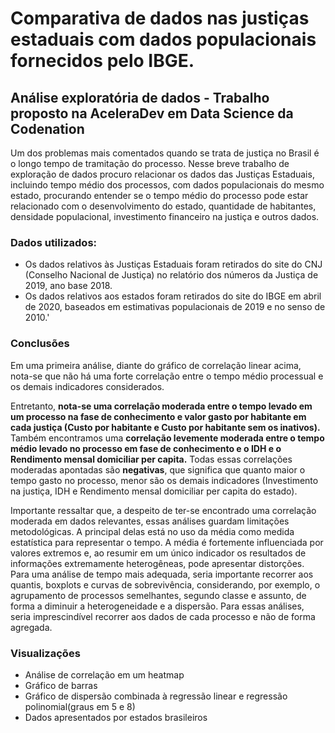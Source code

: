 # Comparativa de dados nas justiças estaduais com dados populacionais fornecidos pelo IBGE.

## Análise exploratória de dados - Trabalho proposto na AceleraDev em Data Science da Codenation

Um dos problemas mais comentados quando se trata de justiça no Brasil é o longo tempo de tramitação do processo. Nesse breve trabalho de exploração de dados procuro relacionar os dados das Justiças Estaduais, incluindo tempo médio dos processos, com dados populacionais do mesmo estado, procurando entender se o tempo médio do processo pode estar relacionado com o desenvolvimento do estado, quantidade de habitantes, densidade populacional, investimento financeiro na justiça e outros dados.

### Dados utilizados:

- Os dados relativos às Justiças Estaduais foram retirados do site do CNJ (Conselho Nacional de Justiça) no relatório dos números da Justiça de 2019, ano base 2018.
- Os dados relativos aos estados foram retirados do site do IBGE em abril de 2020, baseados em estimativas populacionais de 2019 e no senso de 2010.'

### Conclusões

Em uma primeira análise, diante do gráfico de correlação linear acima, nota-se que não há uma forte correlação entre o tempo médio processual e os demais indicadores considerados.

Entretanto, **nota-se uma correlação moderada entre o tempo levado em um processo na fase de conhecimento e valor gasto por habitante em cada justiça (Custo por habitante e Custo por habitante sem os inativos).** Também encontramos uma **correlação levemente moderada entre o tempo médio levado no processo em fase de conhecimento e o IDH e o Rendimento mensal domiciliar per capita.**  Todas essas correlações moderadas apontadas são **negativas**, que significa que quanto maior o tempo gasto no processo, menor são os demais indicadores (Investimento na justiça, IDH e Rendimento mensal domiciliar per capita do estado).

Importante ressaltar que, a despeito de ter-se encontrado uma correlação moderada em dados relevantes, essas análises guardam limitações metodológicas. A principal delas está no uso da média como medida estatística para representar o tempo. A média é fortemente influenciada por valores extremos e, ao resumir em um único indicador os resultados de informações extremamente heterogêneas, pode apresentar distorções. Para uma análise de tempo mais adequada, seria importante recorrer aos quantis, boxplots e curvas de sobrevivência, considerando, por exemplo, o agrupamento de processos semelhantes, segundo classe e assunto, de forma a diminuir a heterogeneidade e a dispersão. Para essas análises, seria imprescindível recorrer aos dados de cada processo e não de forma agregada.

### Visualizações
	
- Análise de correlação em um heatmap
- Gráfico de barras
- Gráfico de dispersão combinada à regressão linear e regressão polinomial(graus em 5 e 8)
- Dados apresentados por estados brasileiros
